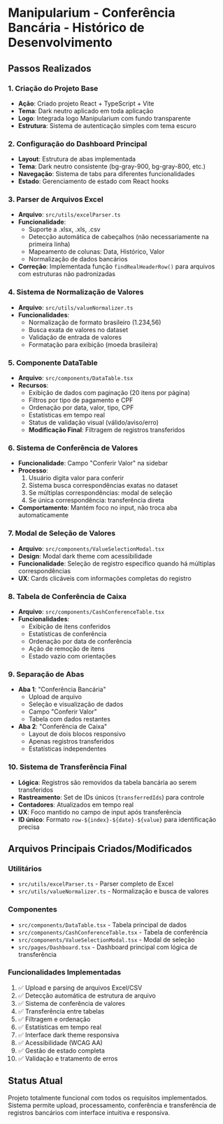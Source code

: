 # Manipularium - Conferência Bancária - Histórico de Desenvolvimento

## Passos Realizados

### 1. Criação do Projeto Base
- **Ação**: Criado projeto React + TypeScript + Vite
- **Tema**: Dark neutro aplicado em toda aplicação
- **Logo**: Integrada logo Manipularium com fundo transparente
- **Estrutura**: Sistema de autenticação simples com tema escuro

### 2. Configuração do Dashboard Principal
- **Layout**: Estrutura de abas implementada
- **Tema**: Dark neutro consistente (bg-gray-900, bg-gray-800, etc.)
- **Navegação**: Sistema de tabs para diferentes funcionalidades
- **Estado**: Gerenciamento de estado com React hooks

### 3. Parser de Arquivos Excel
- **Arquivo**: `src/utils/excelParser.ts`
- **Funcionalidade**: 
  - Suporte a .xlsx, .xls, .csv
  - Detecção automática de cabeçalhos (não necessariamente na primeira linha)
  - Mapeamento de colunas: Data, Histórico, Valor
  - Normalização de dados bancários
- **Correção**: Implementada função `findRealHeaderRow()` para arquivos com estruturas não padronizadas

### 4. Sistema de Normalização de Valores
- **Arquivo**: `src/utils/valueNormalizer.ts`
- **Funcionalidades**:
  - Normalização de formato brasileiro (1.234,56)
  - Busca exata de valores no dataset
  - Validação de entrada de valores
  - Formatação para exibição (moeda brasileira)

### 5. Componente DataTable
- **Arquivo**: `src/components/DataTable.tsx`
- **Recursos**:
  - Exibição de dados com paginação (20 itens por página)
  - Filtros por tipo de pagamento e CPF
  - Ordenação por data, valor, tipo, CPF
  - Estatísticas em tempo real
  - Status de validação visual (válido/aviso/erro)
  - **Modificação Final**: Filtragem de registros transferidos

### 6. Sistema de Conferência de Valores
- **Funcionalidade**: Campo "Conferir Valor" na sidebar
- **Processo**:
  1. Usuário digita valor para conferir
  2. Sistema busca correspondências exatas no dataset
  3. Se múltiplas correspondências: modal de seleção
  4. Se única correspondência: transferência direta
- **Comportamento**: Mantém foco no input, não troca aba automaticamente

### 7. Modal de Seleção de Valores
- **Arquivo**: `src/components/ValueSelectionModal.tsx`
- **Design**: Modal dark theme com acessibilidade
- **Funcionalidade**: Seleção de registro específico quando há múltiplas correspondências
- **UX**: Cards clicáveis com informações completas do registro

### 8. Tabela de Conferência de Caixa
- **Arquivo**: `src/components/CashConferenceTable.tsx`
- **Funcionalidades**:
  - Exibição de itens conferidos
  - Estatísticas de conferência
  - Ordenação por data de conferência
  - Ação de remoção de itens
  - Estado vazio com orientações

### 9. Separação de Abas
- **Aba 1**: "Conferência Bancária"
  - Upload de arquivo
  - Seleção e visualização de dados
  - Campo "Conferir Valor"
  - Tabela com dados restantes
- **Aba 2**: "Conferência de Caixa"
  - Layout de dois blocos responsivo
  - Apenas registros transferidos
  - Estatísticas independentes

### 10. Sistema de Transferência Final
- **Lógica**: Registros são removidos da tabela bancária ao serem transferidos
- **Rastreamento**: Set de IDs únicos (`transferredIds`) para controle
- **Contadores**: Atualizados em tempo real
- **UX**: Foco mantido no campo de input após transferência
- **ID único**: Formato `row-${index}-${date}-${value}` para identificação precisa

## Arquivos Principais Criados/Modificados

### Utilitários
- `src/utils/excelParser.ts` - Parser completo de Excel
- `src/utils/valueNormalizer.ts` - Normalização e busca de valores

### Componentes
- `src/components/DataTable.tsx` - Tabela principal de dados
- `src/components/CashConferenceTable.tsx` - Tabela de conferência
- `src/components/ValueSelectionModal.tsx` - Modal de seleção
- `src/pages/Dashboard.tsx` - Dashboard principal com lógica de transferência

### Funcionalidades Implementadas
1. ✅ Upload e parsing de arquivos Excel/CSV
2. ✅ Detecção automática de estrutura de arquivo
3. ✅ Sistema de conferência de valores
4. ✅ Transferência entre tabelas
5. ✅ Filtragem e ordenação
6. ✅ Estatísticas em tempo real
7. ✅ Interface dark theme responsiva
8. ✅ Acessibilidade (WCAG AA)
9. ✅ Gestão de estado completa
10. ✅ Validação e tratamento de erros

## Status Atual
Projeto totalmente funcional com todos os requisitos implementados. Sistema permite upload, processamento, conferência e transferência de registros bancários com interface intuitiva e responsiva.